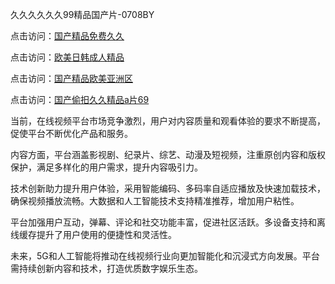 久久久久久久99精品国产片-0708BY

点击访问：<a href="https://heiliao2dmwwy.pages.dev">国产精品免费久久</a>

点击访问：<a href="https://heiliaowzu4ur.pages.dev">欧美日韩成人精品</a>

点击访问：<a href="https://heiliaoxwd5i8.pages.dev">国产精品欧美亚洲区</a>

点击访问：<a href="https://heiliaoll4qsx.pages.dev">国产偷抇久久精品a片69</a>

当前，在线视频平台市场竞争激烈，用户对内容质量和观看体验的要求不断提高，促使平台不断优化产品和服务。

内容方面，平台涵盖影视剧、纪录片、综艺、动漫及短视频，注重原创内容和版权保护，满足多样化的用户需求，提升内容吸引力。

技术创新助力提升用户体验，采用智能编码、多码率自适应播放及快速加载技术，确保视频播放流畅。大数据和人工智能技术支持精准推荐，增加用户粘性。

平台加强用户互动，弹幕、评论和社交功能丰富，促进社区活跃。多设备支持和离线缓存提升了用户使用的便捷性和灵活性。

未来，5G和人工智能将推动在线视频行业向更加智能化和沉浸式方向发展。平台需持续创新内容和技术，打造优质数字娱乐生态。

<span style="display:none;">[Canonical link]( https://github.com/yue2501314/948206 ）</span>
